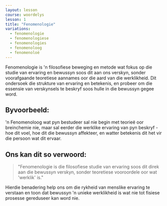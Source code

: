 ```yaml
---
layout: lesson
course: woordelys
lesson: 1
title: "Fenomenologie"
variations:
  - fenomenologie
  - fenomenologiese
  - fenomenologies
  - fenomenoloog
  - fenomenoloë
---
```


Fenomenologie is 'n filosofiese beweging en metode wat fokus op die studie van ervaring en bewussyn soos dit aan ons verskyn, sonder voorafgaande teoretiese aannames oor die aard van die werklikheid. Dit ondersoek die strukture van ervaring en betekenis, en probeer om die essensie van verskynsels te beskryf soos hulle in die bewussyn gegee word.

## Byvoorbeeld:

'n Fenomenoloog wat pyn bestudeer sal nie begin met teorieë oor breinchemie nie, maar sal eerder die werklike ervaring van pyn beskryf - hoe dit voel, hoe dit die bewussyn affekteer, en watter betekenis dit het vir die persoon wat dit ervaar.

## Ons kan dit so verwoord:

> "Fenomenologie is die filosofiese studie van ervaring soos dit direk aan die bewussyn verskyn, sonder teoretiese vooroordele oor wat 'werklik' is."

Hierdie benadering help ons om die rykheid van menslike ervaring te verstaan en toon dat bewussyn 'n unieke werklikheid is wat nie tot fisiese prosesse gereduseer kan word nie.

